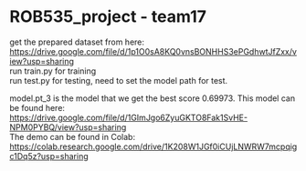 # ROB535_project - team17

get the prepared dataset from here: https://drive.google.com/file/d/1p1O0sA8KQ0vnsBONHHS3ePGdhwtJfZxx/view?usp=sharing <br />
run train.py for training <br />
run test.py for testing, need to set the model path for test. <br />

model.pt_3 is the model that we get the best score 0.69973. This model can be found here: https://drive.google.com/file/d/1GImJgo6ZyuGKTO8Fak1SvHE-NPM0PYBQ/view?usp=sharing <br />
The demo can be found in Colab: https://colab.research.google.com/drive/1K208W1JGf0iCUjLNWRW7mcpqigc1Dq5z?usp=sharing
